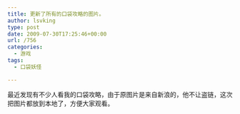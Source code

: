 ```yaml
---
title: 更新了所有的口袋攻略的图片。
author: lsvking
type: post
date: 2009-07-30T17:25:46+00:00
url: /756
categories:
  - 游戏
tags:
  - 口袋妖怪

---
```

最近发现有不少人看我的口袋攻略，由于原图片是来自新浪的，他不让盗链，这次把图片都放到本地了，方便大家观看。